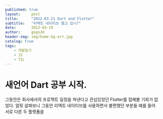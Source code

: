 ```yaml
---
published: true
layout:     post
title:      "2022.03.21 Dart and Flutter"
subtitle:   "리액트 네이티브 떨고 있니?"
date:       2022-03-19
author:     gogoJH
header-img: img/home-bg-art.jpg
catalog: true
tags:
    - 개발일기
    - JS
    - TIL
---
```

# 새언어 Dart 공부 시작.

그동안은 회사에서의 프로젝트 일정을 쳐낸다고 관심있었던 Flutter를 접해볼 
기회가 없었다.
얼핏 살펴보니 그동안 리액트 네이티브를 사용하면서 불편했던 부분들 예를 들어 서로 다른 두 플랫폼을 

<!--stackedit_data:
eyJoaXN0b3J5IjpbLTE0MTgyNjAzNjEsNjU0NjI1MDY0XX0=
-->